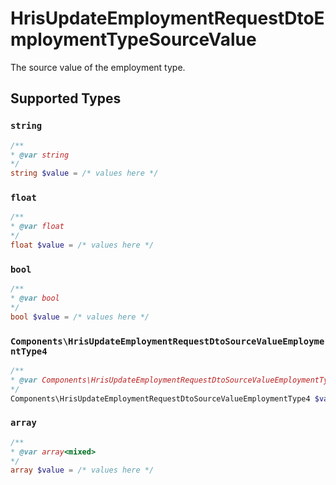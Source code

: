 # HrisUpdateEmploymentRequestDtoEmploymentTypeSourceValue

The source value of the employment type.


## Supported Types

### `string`

```php
/**
* @var string
*/
string $value = /* values here */
```

### `float`

```php
/**
* @var float
*/
float $value = /* values here */
```

### `bool`

```php
/**
* @var bool
*/
bool $value = /* values here */
```

### `Components\HrisUpdateEmploymentRequestDtoSourceValueEmploymentType4`

```php
/**
* @var Components\HrisUpdateEmploymentRequestDtoSourceValueEmploymentType4
*/
Components\HrisUpdateEmploymentRequestDtoSourceValueEmploymentType4 $value = /* values here */
```

### `array`

```php
/**
* @var array<mixed>
*/
array $value = /* values here */
```

